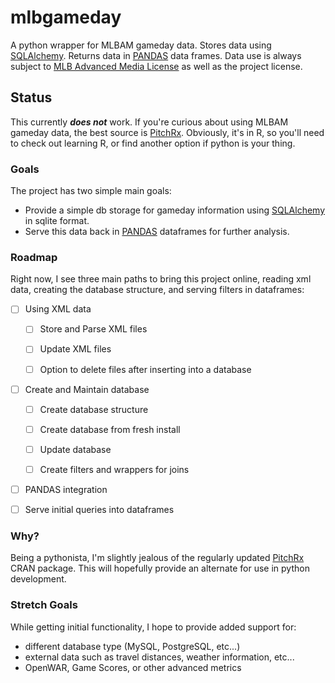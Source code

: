 # mlbgameday

A python wrapper for MLBAM gameday data. Stores data using [SQLAlchemy](https://www.sqlalchemy.org). Returns data in [PANDAS](http://pandas.pydata.org) data frames. Data use is always subject to [MLB Advanced Media License](http://gd2.mlb.com/components/copyright.txt) as well as the project license.

## Status

This currently ***does not*** work. If you're curious about using MLBAM gameday data, the best source is [PitchRx](https://github.com/cpsievert/pitchRx). Obviously, it's in R, so you'll need to check out learning R, or find another option if python is your thing.

### Goals

The project has two simple main goals:

- Provide a simple db storage for gameday information using [SQLAlchemy](https://www.sqlalchemy.org) in sqlite format.
- Serve this data back in [PANDAS](http://pandas.pydata.org) dataframes for further analysis.

### Roadmap

Right now, I see three main paths to bring this project online, reading xml data, creating the database structure, and serving filters in dataframes:

- [ ] Using XML data

  - [ ] Store and Parse XML files

  - [ ] Update XML files

  - [ ] Option to delete files after inserting into a database

- [ ] Create and Maintain database

  - [ ] Create database structure

  - [ ] Create database from fresh install

  - [ ] Update database

  - [ ] Create filters and wrappers for joins

- [ ] PANDAS integration

 - [ ] Serve initial queries into dataframes

### Why?

Being a pythonista, I'm slightly jealous of the regularly updated [PitchRx](https://github.com/cpsievert/pitchRx) CRAN package. This will hopefully provide an alternate for use in python development.

### Stretch Goals

While getting initial functionality, I hope to provide added support for:
- different database type (MySQL, PostgreSQL, etc...)
- external data such as travel distances, weather information, etc...
- OpenWAR, Game Scores, or other advanced metrics
